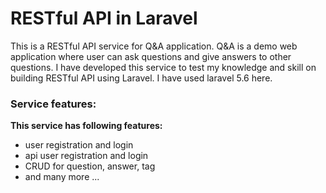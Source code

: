 <h1>RESTful API in Laravel</h1>
<p>This is a RESTful API service for Q&A application. Q&A is a demo web application where user can ask questions and give answers to other questions. I have developed this service to test my knowledge and skill on building RESTful API using Laravel. I have used laravel 5.6 here.</p>

<h3>Service features:</h3>
<p><strong>This service has following features:</strong></p>
<ul>
  <li>user registration and login</li>
  <li>api user registration and login</li>
  <li>CRUD for question, answer, tag</li>
  <li>and many more ...</li>
</ul>
